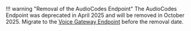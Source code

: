 !!! warning "Removal of the AudioCodes Endpoint"
    The AudioCodes Endpoint was deprecated in April 2025 and will be removed in October 2025. Migrate to the [Voice Gateway Endpoint](https://docs.cognigy.com/ai/deploy/endpoint-reference/voice-gateway/) before the removal date.